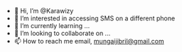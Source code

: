 - 👋 Hi, I’m @Karawizy
- 👀 I’m interested in accessing SMS on a different phone
- 🌱 I’m currently learning ...
- 💞️ I’m looking to collaborate on ...
- 📫 How to reach me email, mungaijibril@gmail.com

<!---
Karawizy/Karawizy is a ✨ special ✨ repository because its `README.md` (this file) appears on your GitHub profile.
You can click the Preview link to take a look at your changes.
--->
